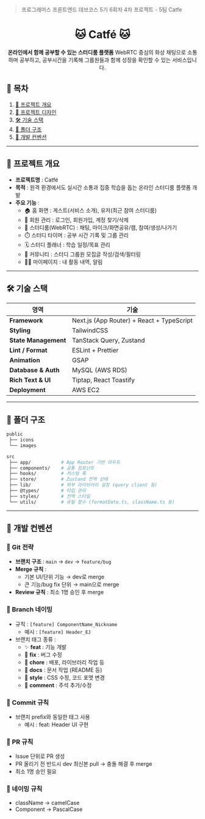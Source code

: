 > 프로그래머스 프론트엔드 데브코스 5기 6회차 4차 프로젝트 - 5팀 Catfe

<div align="center">

# 🐱 Catfé 🐱

**온라인에서 함께 공부할 수 있는 스터디룸 플랫폼**
WebRTC 중심의 화상 채팅으로 소통하며 공부하고,
공부시간을 기록해 그룹원들과 함께 성장을 확인할 수 있는 서비스입니다.
</div>


## 📑 목차
1. [🚀 프로젝트 개요](#-프로젝트-개요)
2. [🎨 프로젝트 디자인](#-프로젝트-디자인)
3. [🛠️ 기술 스택](#️-기술-스택)
4. [📂 폴더 구조](#-폴더-구조)
5. [🌱 개발 컨벤션](#-개발-컨벤션)

---

## 🚀 프로젝트 개요

- **프로젝트명** : Catfé
- **목적** : 원격 환경에서도 실시간 소통과 집중 학습을 돕는 온라인 스터디룸 플랫폼 개발
- **주요 기능** :
  - 🏠 홈 화면 : 게스트(서비스 소개), 유저(최근 참여 스터디룸)
  - 🔐 회원 관리 : 로그인, 회원가입, 계정 찾기/삭제
  - 🎥 스터디룸(WebRTC) : 채팅, 마이크/화면공유/캠, 참여/생성/나가기
  - ⏱️ 스터디 타이머 : 공부 시간 기록 및 그룹 관리
  - 🗓️ 스터디 플래너 : 학습 일정/목표 관리
  - 💬 커뮤니티 : 스터디 그룹원 모집글 작성/검색/필터링
  - 🧑‍💻 마이페이지 : 내 활동 내역, 알림

---

## 🛠️ 기술 스택

| 영역 | 기술 |
|------|------|
| **Framework** | Next.js (App Router) + React + TypeScript |
| **Styling** | TailwindCSS |
| **State Management** | TanStack Query, Zustand |
| **Lint / Format** | ESLint + Prettier |
| **Animation** | GSAP |
| **Database & Auth** | MySQL (AWS RDS) |
| **Rich Text & UI** | Tiptap, React Toastify |
| **Deployment** | AWS EC2 |
---

## 📂 폴더 구조

```bash
public
 ├── icons
 └── images

src
 ├── app/           # App Router 기반 라우트
 ├── components/    # 공통 컴포넌트
 ├── hooks/         # 커스텀 훅
 ├── store/         # Zustand 전역 상태
 ├── lib/           # 외부 라이브러리 설정 (query client 등)
 ├── @types/        # 타입 관리
 ├── styles/        # 전역 스타일
 └── utils/         # 유틸 함수 (formatDate.ts, className.ts 등)

```

---

 ## 🌱 개발 컨벤션

### 🔹 Git 전략
- **브랜치 구조** : `main` → `dev` → `feature/bug`
- **Merge 규칙** : 
  - 기본 UI/단위 기능 → dev로 merge
  - 큰 기능/bug fix 단위 → main으로 merge
- **Review 규칙** : 최소 1명 승인 후 merge

### 🔹 Branch 네이밍
- 규칙 : `[feature] ComponentName_Nickname`
  - 예시 : `[feature] Header_EJ`
- 브랜치 태그 종류 :
  - ✨ **feat** : 기능 개발
  - 🐛 **fix** : 버그 수정
  - 🔧 **chore** : 배포, 라이브러리 작업 등
  - 📄 **docs** : 문서 작업 (README 등)
  - 🎨 **style** : CSS 수정, 코드 포맷 변경
  - 💬 **comment** : 주석 추가/수정

### 🔹 Commit 규칙
- 브랜치 prefix와 동일한 태그 사용
  - 예시 : feat: Header UI 구현

### 🔹 PR 규칙
- Issue 단위로 PR 생성
- PR 올리기 전 반드시 dev 최신본 pull → 충돌 해결 후 merge
- 최소 1명 승인 필요

### 🔹 네이밍 규칙
- className → camelCase
- Component → PascalCase